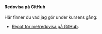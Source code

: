 #### Redovisa på GitHub

Här finner du vad jag gör under kursens gång:

* [Repot för me/redovisa på GitHub](https://github.com/8ptk4/ramverk1).
